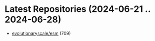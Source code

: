 # Latest Repositories (2024-06-21 .. 2024-06-28)

- [evolutionaryscale/esm](https://github.com/evolutionaryscale/esm) (709)
